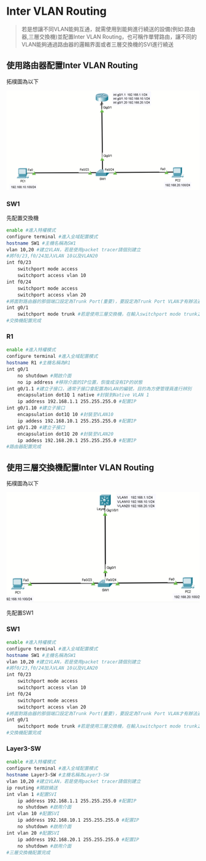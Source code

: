 # Inter VLAN Routing #

>若是想讓不同VLAN能夠互通，就需使用到能夠進行繞送的設備(例如:路由器,三層交換機)並配置Inter VLAN Routing，也可稱作單臂路由，讓不同的VLAN能夠通過路由器的邏輯界面或者三層交換機的SVI進行繞送

## 使用路由器配置Inter VLAN Routing ##

拓樸圖為以下

![](topology.png)

### SW1 ###

先配置交換機

```bash
enable #進入特權模式
configure terminal #進入全域配置模式
hostname SW1 #主機名稱為SW1
vlan 10,20 #建立VLAN，若是使用packet tracer請個別建立
#將f0/23,f0/24加入VLAN 10以及VLAN20
int f0/23
    switchport mode access
    switchport access vlan 10
int f0/24
    switchport mode access
    switchport access vlan 20
#將面對路由器的那個端口設定為Trunk Port(重要)，要設定為Trunk Port VLAN才有辦法通過
int g0/1
    switchport mode trunk #若是使用三層交換機，在輸入switchport mode trunk之前需要多一條指令switchport trunk encapsulation dot1Q
#交換機配置完成
```

### R1 ###

```bash
enable #進入特權模式
configure terminal #進入全域配置模式
hostname R1 #主機名稱為R1
int g0/1
    no shutdown #開啟介面
    no ip address #移除介面的IP位置，恢復成沒有IP的狀態
int g0/1.1 #建立子接口，通常子接口會配置為VLAN的編號，目的為方便管理員進行辨別
    encapsulation dot1Q 1 native #封裝到Native VLAN 1
    ip address 192.168.1.1 255.255.255.0 #配置IP
int g0/1.10 #建立子接口
    encapsulation dot1Q 10 #封裝至VLAN10
    ip addess 192.168.10.1 255.255.255.0 #配置IP
int g0/1.20 #建立子接口
    encapsulation dot1Q 20 #封裝至VLAN20
    ip addess 192.168.20.1 255.255.255.0 #配置IP
#路由器配置完成
```



## 使用三層交換機配置Inter VLAN Routing ##

拓樸圖為以下

![](topology1.png)

先配置SW1

### SW1 ###

```bash
enable #進入特權模式
configure terminal #進入全域配置模式
hostname SW1 #主機名稱為SW1
vlan 10,20 #建立VLAN，若是使用packet tracer請個別建立
#將f0/23,f0/24加入VLAN 10以及VLAN20
int f0/23
    switchport mode access
    switchport access vlan 10
int f0/24
    switchport mode access
    switchport access vlan 20
#將面對路由器的那個端口設定為Trunk Port(重要)，要設定為Trunk Port VLAN才有辦法通過
int g0/1
    switchport mode trunk #若是使用三層交換機，在輸入switchport mode trunk之前需要多一條指令switchport trunk encapsulation dot1Q
#交換機配置完成
```

### Layer3-SW ###

```bash
enable #進入特權模式
configure terminal #進入全域配置模式
hostname Layer3-SW #主機名稱為Layer3-SW
vlan 10,20 #建立VLAN，若是使用packet tracer請個別建立
ip routing #開啟繞送
int vlan 1 #配置SVI
    ip address 192.168.1.1 255.255.255.0 #配置IP
    no shutdown #啟用介面
int vlan 10 #配置SVI
    ip address 192.168.10.1 255.255.255.0 #配置IP
    no shutdown #啟用介面
int vlan 20 #配置SVI
    ip address 192.168.20.1 255.255.255.0 #配置IP
    no shutdown #啟用介面
#三層交換機配置完成
```
